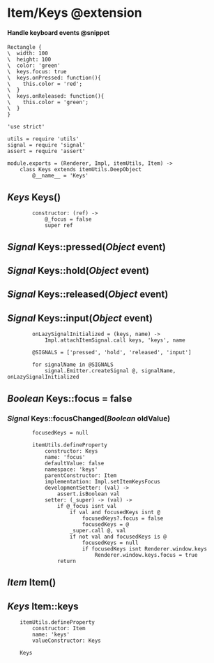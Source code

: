 Item/Keys @extension
=========

#### Handle keyboard events @snippet

```style
Rectangle {
\  width: 100
\  height: 100
\  color: 'green'
\  keys.focus: true
\  keys.onPressed: function(){
\    this.color = 'red';
\  }
\  keys.onReleased: function(){
\    this.color = 'green';
\  }
}
```

	'use strict'

	utils = require 'utils'
	signal = require 'signal'
	assert = require 'assert'

	module.exports = (Renderer, Impl, itemUtils, Item) ->
		class Keys extends itemUtils.DeepObject
			@__name__ = 'Keys'

*Keys* Keys()
-------------

			constructor: (ref) ->
				@_focus = false
				super ref

*Signal* Keys::pressed(*Object* event)
--------------------------------------

*Signal* Keys::hold(*Object* event)
-----------------------------------

*Signal* Keys::released(*Object* event)
---------------------------------------

*Signal* Keys::input(*Object* event)
------------------------------------

			onLazySignalInitialized = (keys, name) ->
				Impl.attachItemSignal.call keys, 'keys', name

			@SIGNALS = ['pressed', 'hold', 'released', 'input']

			for signalName in @SIGNALS
				signal.Emitter.createSignal @, signalName, onLazySignalInitialized

*Boolean* Keys::focus = false
-----------------------------

### *Signal* Keys::focusChanged(*Boolean* oldValue)

			focusedKeys = null

			itemUtils.defineProperty
				constructor: Keys
				name: 'focus'
				defaultValue: false
				namespace: 'keys'
				parentConstructor: Item
				implementation: Impl.setItemKeysFocus
				developmentSetter: (val) ->
					assert.isBoolean val
				setter: (_super) -> (val) ->
					if @_focus isnt val
						if val and focusedKeys isnt @
							focusedKeys?.focus = false
							focusedKeys = @
						_super.call @, val
						if not val and focusedKeys is @
							focusedKeys = null
							if focusedKeys isnt Renderer.window.keys
								Renderer.window.keys.focus = true
					return

*Item* Item()
-------------

*Keys* Item::keys
-----------------

		itemUtils.defineProperty
			constructor: Item
			name: 'keys'
			valueConstructor: Keys

		Keys
